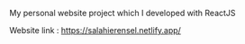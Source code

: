 My personal website project which I developed with ReactJS

Website link : https://salahierensel.netlify.app/
